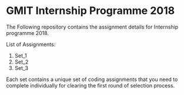 # GMIT Internship Programme 2018

The Following repository contains the assignment details for Internship programme 2018.

List of Assignments:

1. Set_1 
2. Set_2
3. Set_3

Each set contains a unique set of coding assignments that you need to complete individually  for clearing the first round of selection process.